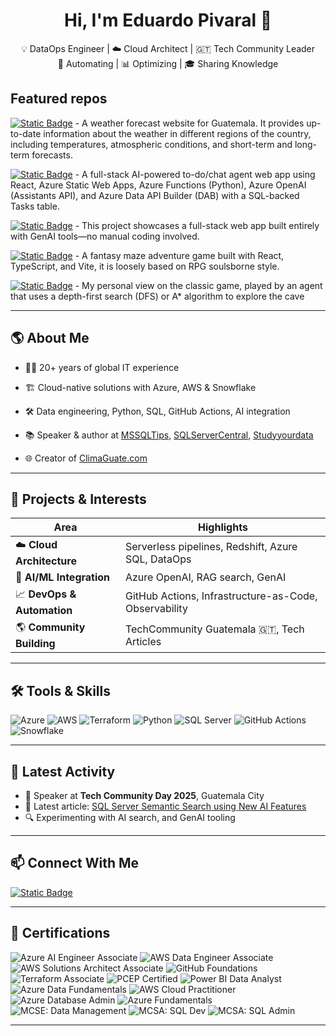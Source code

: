 
<h1 align="center">Hi, I'm Eduardo Pivaral 👋</h1>

<p align="center">
  💡 DataOps Engineer | ☁️ Cloud Architect | 🇬🇹 Tech Community Leader <br/>
  🔧 Automating | 📊 Optimizing | 🎓 Sharing Knowledge
</p>




## Featured repos
[![Static Badge](https://img.shields.io/badge/climaguate-.com-orange?style=plastic&color=orange)](https://github.com/Epivaral/climaguate) - A weather forecast website for Guatemala. It provides up-to-date information about the weather in different regions of the country, including temperatures, atmospheric conditions, and short-term and long-term forecasts.

[![Static Badge](https://img.shields.io/badge/Task-Agent_Chatbox-Blue?style=plastic)](https://github.com/Epivaral/AI-AgentDemo) - A full-stack AI-powered to-do/chat agent web app using React, Azure Static Web Apps, Azure Functions (Python), Azure OpenAI (Assistants API), and Azure Data API Builder (DAB) with a SQL-backed Tasks table.

[![Static Badge](https://img.shields.io/badge/Built%20100%25%20with%20GenAI%3A-No%20Code%20Full%20Stack%20App-blue?style=plastic&color=blue)](https://github.com/Epivaral/DemoAppGenAI) - This project showcases a full-stack web app built entirely with GenAI tools—no manual coding involved.

[![Static Badge](https://img.shields.io/badge/What%20Remains-in%20Shadow-orange?style=plastic&color=yellow)](https://github.com/Epivaral/FantasyMaze) - A fantasy maze adventure game built with React, TypeScript, and Vite, it is loosely based on RPG soulsborne style.

[![Static Badge](https://img.shields.io/badge/Hunt-The%20Wumpus-orange?style=plastic&labelColor=purple&color=red)](https://github.com/Epivaral/HuntTheWumpus) - My personal view on the classic game, played by an agent that uses a depth-first search (DFS) or A* algorithm to explore the cave


---


## 🌎 About Me

- 👨‍💻 20+ years of global IT experience
- 🏗️ Cloud-native solutions with Azure, AWS & Snowflake
- 🛠️ Data engineering, Python, SQL, GitHub Actions, AI integration
- 📚 Speaker & author at [MSSQLTips](https://www.mssqltips.com/sqlserverauthor/233/eduardo-pivaral/), [SQLServerCentral](https://www.sqlservercentral.com/), [Studyyourdata](https://www.studyyourdata.com/)

- 🌐 Creator of [ClimaGuate.com](https://www.climaguate.com)

---

## 🚀 Projects & Interests

| Area | Highlights |
|------|------------|
| ☁️ **Cloud Architecture** | Serverless pipelines, Redshift, Azure SQL, DataOps |
| 🧠 **AI/ML Integration** | Azure OpenAI, RAG search, GenAI |
| 📈 **DevOps & Automation** | GitHub Actions, Infrastructure-as-Code, Observability |
| 🌎 **Community Building** | TechCommunity Guatemala 🇬🇹, Tech Articles |

---

## 🛠 Tools & Skills

![Azure](https://img.shields.io/badge/Azure-0078D4?style=flat&logo=azure-devops&logoColor=white)
![AWS](https://img.shields.io/badge/AWS-232F3E?style=flat&logo=amazon-aws)
![Terraform](https://img.shields.io/badge/Terraform-623CE4?style=flat&logo=terraform)
![Python](https://img.shields.io/badge/Python-3776AB?style=flat&logo=python)
![SQL Server](https://img.shields.io/badge/SQL--Server-CC2927?style=flat&logo=microsoft-sql-server)
![GitHub Actions](https://img.shields.io/badge/GitHub%20Actions-2088FF?style=flat&logo=github-actions)
![Snowflake](https://img.shields.io/badge/Snowflake-56B9EB?style=flat&logo=snowflake)

---

## 📢 Latest Activity

- 🎤 Speaker at **Tech Community Day 2025**, Guatemala City
- 📝 Latest article: [SQL Server Semantic Search using New AI Features](https://www.mssqltips.com/sqlservertip/8285/sql-server-semantic-search-using-ai-features/)
- 🔍 Experimenting with AI search, and GenAI tooling

---

## 📫 Connect With Me

[![Static Badge](https://img.shields.io/badge/LinkedIn-Eduardo_Pivaral-blue?style=social&labelColor=blue&color=blue)](www.linkedin.com/in/eduardo-pivaral)


---


## 📝 Certifications

![Azure AI Engineer Associate](https://img.shields.io/badge/Microsoft%20Certified-Azure%20AI%20Engineer%20Associate-0078D4?logo=microsoftazure&logoColor=white)
![AWS Data Engineer Associate](https://img.shields.io/badge/AWS%20Certified-Data%20Engineer%20Associate-232F3E?logo=amazonaws&logoColor=white)
![AWS Solutions Architect Associate](https://img.shields.io/badge/AWS%20Certified-Solutions%20Architect%20Associate-232F3E?logo=amazonaws&logoColor=white)
![GitHub Foundations](https://img.shields.io/badge/GitHub-Foundations-181717?logo=github&logoColor=white)
![Terraform Associate](https://img.shields.io/badge/HashiCorp%20Certified-Terraform%20Associate-623CE4?logo=terraform&logoColor=white)
![PCEP Certified](https://img.shields.io/badge/Python%20Institute-PCEP%20Certified-3776AB?logo=python&logoColor=white)
![Power BI Data Analyst](https://img.shields.io/badge/Microsoft%20Certified-Power%20BI%20Data%20Analyst%20Associate-F2C811?logo=powerbi&logoColor=black)
![Azure Data Fundamentals](https://img.shields.io/badge/Microsoft%20Certified-Azure%20Data%20Fundamentals-0078D4?logo=microsoftazure&logoColor=white)
![AWS Cloud Practitioner](https://img.shields.io/badge/AWS%20Certified-Cloud%20Practitioner-FF9900?logo=amazonaws&logoColor=white)
![Azure Database Admin](https://img.shields.io/badge/Microsoft%20Certified-Azure%20Database%20Administrator%20Associate-0078D4?logo=microsoftazure&logoColor=white)
![Azure Fundamentals](https://img.shields.io/badge/Microsoft%20Certified-Azure%20Fundamentals-0078D4?logo=microsoftazure&logoColor=white)
![MCSE: Data Management](https://img.shields.io/badge/MCSE-Data%20Management%20and%20Analytics-0078D4?logo=microsoft&logoColor=white)
![MCSA: SQL Dev](https://img.shields.io/badge/MCSA-SQL%202016%20Database%20Development-0078D4?logo=microsoftsqlserver&logoColor=white)
![MCSA: SQL Admin](https://img.shields.io/badge/MCSA-SQL%202016%20Database%20Administration-0078D4?logo=microsoftsqlserver&logoColor=white)


---
